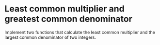 # Least common multiplier and greatest common denominator 
Implement two functions that calculate the least common multiplier and the largest common denominator of two integers.

